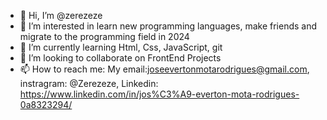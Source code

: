 - 👋 Hi, I’m @zerezeze
- 👀 I’m interested in learn new programming languages, make friends and migrate to the programming field in 2024 
- 🌱 I’m currently learning Html, Css, JavaScript, git
- 💞️ I’m looking to collaborate on FrontEnd Projects
- 📫 How to reach me: My email:joseevertonmotarodrigues@gmail.com, instragram: @Zerezeze, Linkedin: https://www.linkedin.com/in/jos%C3%A9-everton-mota-rodrigues-0a8323294/

<!---
zerezeze/zerezeze is a ✨ special ✨ repository because its `README.md` (this file) appears on your GitHub profile.
You can click the Preview link to take a look at your changes.
--->
